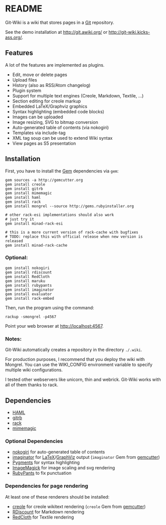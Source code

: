 README
======

Git-Wiki is a wiki that stores pages in a [Git][] repository.

See the demo installation at <http://git.awiki.org/> or <http://git-wiki.kicks-ass.org/>.

Features
--------

A lot of the features are implemented as plugins.

- Edit, move or delete pages
- Upload files
- History (also as RSS/Atom changelog)
- Plugin system
- Support for multiple text engines (Creole, Markdown, Textile, ...)
- Section editing for creole markup
- Embedded LaTeX/Graphviz graphics
- Syntax highlighting (embedded code blocks)
- Images can be uploaded
- Image resizing, SVG to bitmap conversion
- Auto-generated table of contents (via nokogiri)
- Templates via include-tag
- XML tag soup can be used to extend Wiki syntax
- View pages as S5 presentation

Installation
------------

First, you have to install the [Gem][] dependencies via `gem`:

    gem sources -a http://gemcutter.org
    gem install creole
    gem install gitrb
    gem install mimemagic
    gem install haml
    gem install rack
    gem install mongrel --source http://gems.rubyinstaller.org

    # other rack-esi implementations should also work
    # just try it
    gem install minad-rack-esi

    # this is a more current version of rack-cache with bugfixes
    # TODO: replace this with official release when new version is released
    gem install minad-rack-cache

### Optional:

    gem install nokogiri
    gem install rdiscount
    gem install RedCloth
    gem install maruku
    gem install rubypants
    gem install imaginator
    gem install evaluator
    gem install rack-embed

Then, run the program using the command:

    rackup -smongrel -p4567

Point your web browser at <http://localhost:4567>.

### Notes:

Git-Wiki automatically creates a repository in the directory `./.wiki`.

For production purposes, I recommend that you deploy the wiki
with Mongrel. You can use the WIKI_CONFIG environment variable
to specify multiple wiki configurations.

I tested other webservers like unicorn, thin and webrick.
Git-Wiki works with all of them thanks to rack.

Dependencies
------------

- [HAML][]
- [gitrb][]
- [rack][]
- [mimemagic][]

### Optional Dependencies

- [nokogiri][] for auto-generated table of contents
- [imaginator][] for [LaTeX][]/[GraphViz][] output
  (`imaginator` Gem from [gemcutter][])
- [Pygments][] for syntax highlighting
- [ImageMagick][] for image scaling and svg rendering
- [RubyPants][] to fix punctuation

### Dependencies for page rendering

At least one of these renderers should be installed:

- [creole][] for creole wikitext rendering
  (`creole` Gem from [gemcutter][])
- [RDiscount][] for Markdown rendering
- [RedCloth][] for Textile rendering

[creole]:http://github.com/minad/creole
[mimemagic]:http://github.com/minad/mimemagic
[Gem]:http://rubygems.org
[Git]:http://www.git-scm.org
[rack]:http://rack.rubyforge.org/
[GitHub]:http://github.com
[GraphViz]:http://www.graphviz.org
[HAML]:http://haml.hamptoncatlin.com
[nokogiri]:http://nokogiri.org/
[imaginator]:http://github.com/minad/imaginator
[LaTeX]:www.latex-project.org
[pygments]:http://pygments.org/
[RDiscount]:http://github.com/rtomayko/rdiscount
[RedCloth]:http://redcloth.org/
[ImageMagick]:http://www.imagemagick.org/
[gitrb]:http://github.com/minad/gitrb/
[gemcutter]:http://gemcutter.org/
[RubyPants]:http://chneukirchen.org/blog/static/projects/rubypants.html

